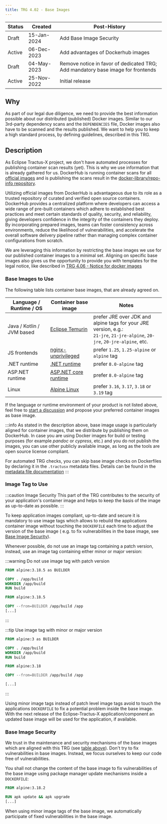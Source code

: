 ```yaml
---
title: TRG 4.02 - Base Images
---
```


| Status | Created     | Post-History                                                                    |
|--------|-------------|---------------------------------------------------------------------------------|
| Draft  | 15-Jan-2024 | Add Base Image Security                                                         |
| Active | 06-Dec-2023 | Add advantages of Dockerhub images                                              |
| Draft  | 04-May-2023 | Remove notice in favor of dedicated TRG; Add mandatory base image for frontends |
| Active | 25-Nov-2022 | Initial release                                                                 |

## Why

As part of our legal due diligence, we need to provide the best information possible about our distributed (published)
Docker images. Similar to our 3rd-party dependency scans and the `DEPENDENCIES` file, Docker images also have to be
scanned and the results published. We want to help you to keep a high standard process, by defining guidelines,
described in this TRG.

## Description

As Eclipse Tractus-X project, we don't have automated processes for publishing container scan results (yet). This is why
we use information that is already gathered for us. DockerHub is running container scans for
all [official images](https://docs.docker.com/trusted-content/official-images/) and is publishing the scans result in
the [docker-library/repo-info repository](https://github.com/docker-library/repo-info).

Utilizing official images from DockerHub is advantageous due to its role as a trusted repository of curated and verified
open source containers. DockerHub provides a centralized platform where developers can access a wide range of pre-built
containers which adhere to established best practices and meet certain standards of quality, security, and reliability,
giving developers confidence in the integrity of the containers they deploy. By incorporating prepared images, teams can
foster consistency across environments, reduce the likelihood of vulnerabilities, and accelerate the overall software
delivery pipeline rather than managing complex container configurations from scratch.

We are leveraging this information by restricting the base images we use for our published container images to a minimal
set. Aligning on specific base images also gives us the opportunity to provide you with templates for the legal notice,
like described in [TRG 4.06 - Notice for docker images](./trg-4-06.md)

### Base Images to Use

The following table lists container base images, that are already agreed on.

| Language / Runtime / OS   | Container base image                                                       | Notes                                                                                                                          |
|---------------------------|----------------------------------------------------------------------------|--------------------------------------------------------------------------------------------------------------------------------|
| Java / Kotlin / JVM based | [Eclipse Temurin](https://hub.docker.com/_/eclipse-temurin)                | prefer JRE over JDK and alpine tags for your JRE version, e.g.:<br/>`21-jre`, `21-jre-alpine`, `20-jre`, `20-jre-alpine`, etc. |
| JS frontends              | [nginx-unprivileged](https://hub.docker.com/r/nginxinc/nginx-unprivileged) | prefer `1.25`, `1.25-alpine` or `alpine` tag                                                                                   |
| .NET runtime              | [.NET runtime](https://hub.docker.com/_/microsoft-dotnet-runtime)          | prefer `8.0-alpine` tag                                                                                                        |
| ASP.NET runtime           | [ASP.NET core runtime](https://hub.docker.com/_/microsoft-dotnet-aspnet)   | prefer `8.0-alpine` tag                                                                                                        |
| Linux                     | [Alpine Linux](https://hub.docker.com/_/alpine)                            | prefer `3.16`, `3.17`, `3.18` or `3.19` tag                                                                                    |

If the language or runtime environment of your product is not listed above, feel free
to [start a discussion](https://github.com/eclipse-tractusx/sig-infra/discussions) and propose your preferred container
images as base image.

:::info
As stated in the description above, base image usage is particularly aligned for container images, that we distribute by
publishing them on DockerHub. In case you are using Docker images for build or testing purposes (for example _pandoc_ or
_cypress_, etc.) and you do not publish the images, you can use other publicly available image, as long as the tools are
open source license compliant.

For automated TRG checks, you can skip base image checks on Dockerfiles by declaring it in the `.tractusx` metadata
files. Details can be found in
the [metadata file documentation](https://github.com/eclipse-tractusx/tractusx-quality-checks/blob/main/docs/metadata_file.md)
:::

### Image Tag to Use

:::caution Image Security
This part of the TRG contributes to the security of your application's container image and helps to keep the basis of
the image as up-to-date as possible.
:::

To keep application images compliant, up-to-date and secure it is mandatory to use image tags which allows to rebuild
the applications container image without touching the `DOCKERFILE` each time to adjust the version of the base image (
e.g. to fix vulnerabilities in the base image, see [Base Image Security](#base-image-security)).

Whenever possible, do not use an image tag containing a patch version, instead, use an image tag containing either minor
or major version:

:::warning Do not use image tag with patch version

```DOCKERFILE
FROM alpine:3.18.5 as BUILDER

COPY . /app/build
WORKDIR /app/build
RUN build

FROM alpine:3.18.5

COPY --from=BUILDER /app/build /app
[...]
```

:::

:::tip Use image tag with minor or major version

```DOCKERFILE
FROM alpine:3 as BUILDER

COPY . /app/build
WORKDIR /app/build
RUN build

FROM alpine:3.18

COPY --from=BUILDER /app/build /app

[...]
```

:::

Using minor image tags instead of patch level image tags avoid to touch the applications `DOCKERFILE` to fix a
potential problem inside the base image. With the next release of the Eclipse-Tractus-X application/component an updated
base image will be used for the application, if available.

### Base Image Security

We trust in the maintenance and security mechanisms of the base images which are aligned with this TRG (see [table
above](#base-images-to-use)). Don't try to fix vulnerabilities in base images. Instead, we focus ourselves to keep our
code free of vulnerabilities.

You shall not change the content of the base image to fix vulnerabilities of the base image using package
manager update mechanisms inside a `DOCKERFILE`:

```DOCKERFILE
FROM alpine:3.18.2

RUN apk update && apk upgrade
[...]
```

When using minor image tags of the base image, we automatically participate of fixed vulnerabilities in the base image.

